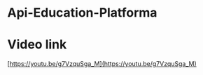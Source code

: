 # Api-Education-Platforma
# Video link
[https://youtu.be/g7VzquSga_M](https://youtu.be/g7VzquSga_M)
